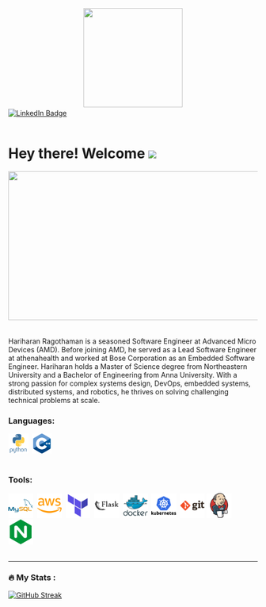 
<div id="header" align="center">
  <img src="https://media.giphy.com/media/8m7nAJTYvzNUh54HQm/giphy.gif?cid=ecf05e47t3q33nhwi89vl9jnufo3piui63iwc6di4f6iuvj7&ep=v1_gifs_search&rid=giphy.gif&ct=g" width="200" height="200"/>
</div>

<div id="badges">
  <a href="https://www.linkedin.com/in/hariharanragothaman/">
    <img src="https://img.shields.io/badge/LinkedIn-blue?style=for-the-badge&logo=linkedin&logoColor=white" alt="LinkedIn Badge"/>
  </a>
</div>

<img src="https://komarev.com/ghpvc/?username=hariharanragothaman&style=flat-square&color=blue" alt=""/>
<h1>
  Hey there! Welcome
  <img src="https://media.giphy.com/media/hvRJCLFzcasrR4ia7z/giphy.gif" width="30px"/>
</h1>

<div align="center">
  <img src="https://media.giphy.com/media/dWesBcTLavkZuG35MI/giphy.gif" width="600" height="300"/>
</div>

<br />

Hariharan Ragothaman is a seasoned Software Engineer at Advanced Micro Devices (AMD). Before joining AMD, he served as a Lead Software Engineer at athenahealth and worked at Bose Corporation as an Embedded Software Engineer. Hariharan holds a Master of Science degree from Northeastern University and a Bachelor of Engineering from Anna University. With a strong passion for complex systems design, DevOps, embedded systems, distributed systems, and robotics, he thrives on solving challenging technical problems at scale.


### Languages: 

<div>
  <img src="https://github.com/devicons/devicon/blob/master/icons/python/python-original-wordmark.svg" title="Python" alt="python" width="40" height="40"/>&nbsp;
  <img src="https://github.com/devicons/devicon/blob/master/icons/cplusplus/cplusplus-original.svg" title="C++" alt="C++" width="40" height="40"/>&nbsp;
</div>

<br />

### Tools:  

<div>
  <img src="https://github.com/devicons/devicon/blob/master/icons/mysql/mysql-original-wordmark.svg" title="MySQL"  alt="MySQL" width="50" height="50"/>&nbsp;
  <img src="https://github.com/devicons/devicon/blob/master/icons/amazonwebservices/amazonwebservices-plain-wordmark.svg" title="AWS" alt="AWS" width="50" height="50"/>&nbsp;
  <img src="https://github.com/devicons/devicon/blob/master/icons/terraform/terraform-original.svg" title="TF" alt="TF" width="50" height="50"/>&nbsp;
  <img src="https://github.com/devicons/devicon/blob/master/icons/flask/flask-original-wordmark.svg" title="flask" alt="flask" width="50" height="50"/>&nbsp;
  <img src="https://github.com/devicons/devicon/blob/master/icons/docker/docker-original-wordmark.svg" title="docker" alt="docker" width="50" height="50"/>&nbsp;
  <img src="https://github.com/devicons/devicon/blob/master/icons/kubernetes/kubernetes-original-wordmark.svg" title="kubernetes" alt="kubernetes" width="50" height="50"/>&nbsp;
  <img src="https://github.com/devicons/devicon/blob/master/icons/git/git-original-wordmark.svg" title="Git" **alt="Git" width="50" height="50"/>
  <img src="https://github.com/devicons/devicon/blob/master/icons/jenkins/jenkins-original.svg" title="Jenkins" **alt="Jenkins" width="50" height="50"/>
  <img src="https://github.com/devicons/devicon/blob/master/icons/nginx/nginx-original.svg" title="nginx" **alt="nginx" width="50" height="50"/>


</div>
<br />

---

### :fire: My Stats :
[![GitHub Streak](http://github-readme-streak-stats.herokuapp.com?user=hariharanragothaman&theme=dark&background=000000)](https://git.io/streak-stats)

